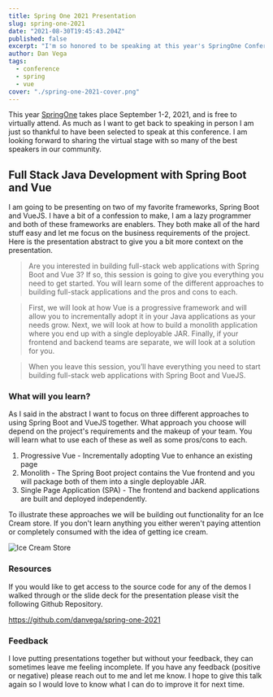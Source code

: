 ```yaml
---
title: Spring One 2021 Presentation
slug: spring-one-2021
date: "2021-08-30T19:45:43.204Z"
published: false
excerpt: "I'm so honored to be speaking at this year's SpringOne Conference. This article will give you a look ahead to the presentation by explaining what you can expect and the resources from my talk."
author: Dan Vega
tags:
  - conference
  - spring
  - vue
cover: "./spring-one-2021-cover.png"
---
```


This year [SpringOne](https://springone.io/) takes place September 1-2, 2021, and is free to virtually attend. As much as I want to get back to speaking in person I am just so thankful to have been selected to speak at this conference. I am looking forward to sharing the virtual stage with so many of the best speakers in our community.

## Full Stack Java Development with Spring Boot and Vue

I am going to be presenting on two of my favorite frameworks, Spring Boot and VueJS. I have a bit of a confession to make, I am a lazy programmer and both of these frameworks are enablers. They both make all of the hard stuff easy and let me focus on the business requirements of the project.  Here is the presentation abstract to give you a bit more context on the presentation.

> Are you interested in building full-stack web applications with Spring Boot and Vue 3? If so, this session is going to give you everything you need to get started. You will learn some of the different approaches to building full-stack applications and the pros and cons to each.

> First, we will look at how Vue is a progressive framework and will allow you to incrementally adopt it in your Java applications as your needs grow. Next, we will look at how to build a monolith application where you end up with a single deployable JAR. Finally, if your frontend and backend teams are separate, we will look at a solution for you.

> When you leave this session, you’ll have everything you need to start building full-stack web applications with Spring Boot and VueJS.

### What will you learn?

As I said in the abstract I want to focus on three different approaches to using Spring Boot and VueJS together. What approach you choose will depend on the project's requirements and the makeup of your team. You will learn what to use each of these as well as some pros/cons to each.

1. Progressive Vue - Incrementally adopting Vue to enhance an existing page
2. Monolith - The Spring Boot project contains the Vue frontend and you will package both of them into a single deployable JAR.
3. Single Page Application (SPA) - The frontend and backend applications are built and deployed independently.

To illustrate these approaches we will be building out functionality for an Ice Cream store. If you don't learn anything you either weren't paying attention or completely consumed with the idea of getting ice cream.

![Ice Cream Store](/images/blog/2021/08/30/ice-cream-store.png)

### Resources

If you would like to get access to the source code for any of the demos I walked through or the slide deck for the presentation please visit the following Github Repository.

https://github.com/danvega/spring-one-2021

### Feedback

I love putting presentations together but without your feedback, they can sometimes leave me feeling incomplete. If you have any feedback (positive or negative) please reach out to me and let me know. I hope to give this talk again so I would love to know what I can do to improve it for next time.
